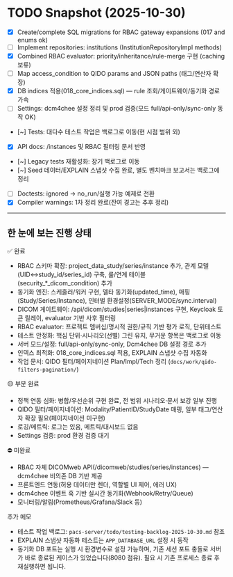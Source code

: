 # TODO Snapshot (2025-10-30)

- [x] Create/complete SQL migrations for RBAC gateway expansions (017 and enums ok)
- [ ] Implement repositories: institutions (InstitutionRepositoryImpl methods)
- [x] Combined RBAC evaluator: priority/inheritance/rule-merge 구현 (caching 보류)
- [ ] Map access_condition to QIDO params and JSON paths (태그/연산자 확장)
- [x] DB indices 적용(018_core_indices.sql) — rule 조회/게이트웨이/동기화 경로 가속
- [ ] Settings: dcm4chee 설정 정리 및 prod 검증(모드 full/api-only/sync-only 동작 OK)
- [~] Tests: 대다수 테스트 작업은 백로그로 이동(현 시점 범위 외)
- [x] API docs: /instances 및 RBAC 필터링 문서 반영
- [~] Legacy tests 재활성화: 장기 백로그로 이동
- [~] Seed 데이터/EXPLAIN 스냅샷 수집 완료, 별도 벤치마크 보고서는 백로그에 정리
- [ ] Doctests: ignored → no_run/실행 가능 예제로 전환
- [x] Compiler warnings: 1차 정리 완료(잔여 경고는 추후 정리)

---

## 한 눈에 보는 진행 상태

✅ 완료
- RBAC 스키마 확장: project_data_study/series/instance 추가, 관계 모델(UID↔study_id/series_id) 구축, 룰/연계 테이블(security_*_dicom_condition) 추가
- 동기화 엔진: 스케줄러/워커 구현, 델타 동기화(updated_time), 매핑(Study/Series/Instance), 인터벌 환경설정(SERVER_MODE/sync.interval)
- DICOM 게이트웨이: /api/dicom/studies|series|instances 구현, Keycloak 토큰 릴레이, evaluator 기반 사후 필터링
- RBAC evaluator: 프로젝트 멤버십/명시적 권한/규칙 기반 평가 로직, 단위테스트
- 테스트 안정화: 핵심 단위·시나리오(선별) 그린 유지, 무거운 항목은 백로그로 이동
- 서버 모드/설정: full/api-only/sync-only, Dcm4chee DB 설정 경로 추가
- 인덱스 최적화: 018_core_indices.sql 적용, EXPLAIN 스냅샷 수집 자동화
- 작업 문서: QIDO 필터/페이지네이션 Plan/Impl/Tech 정리 (`docs/work/qido-filters-pagination/`)

🟡 부분 완료
- 정책 연동 심화: 병합/우선순위 구현 완료, 전 범위 시나리오·문서 보강 일부 진행
- QIDO 필터/페이지네이션: Modality/PatientID/StudyDate 매핑, 일부 태그/연산자 확장 필요(페이지네이션 미구현)
- 로깅/메트릭: 로그는 있음, 메트릭/대시보드 없음
- Settings 검증: prod 환경 검증 대기

⛔ 미완료
- RBAC 자체 DICOMweb API(/dicomweb/studies/series/instances) — dcm4chee 비의존 DB 기반 제공
- 프론트엔드 연동(허용 데이터만 렌더, 역할별 UI 제어, 에러 UX)
- dcm4chee 이벤트 훅 기반 실시간 동기화(Webhook/Retry/Queue)
- 모니터링/알림(Prometheus/Grafana/Slack 등)

추가 메모
- 테스트 작업 백로그: `pacs-server/todo/testing-backlog-2025-10-30.md` 참조
- EXPLAIN 스냅샷 자동화 테스트는 `APP_DATABASE_URL` 설정 시 동작
- 동기화 DB 포트는 실행 시 환경변수로 설정 가능하며, 기존 세션 포트 충돌로 서버가 바로 종료된 케이스가 있었습니다(8080 점유). 필요 시 기존 프로세스 종료 후 재실행하면 됩니다.
